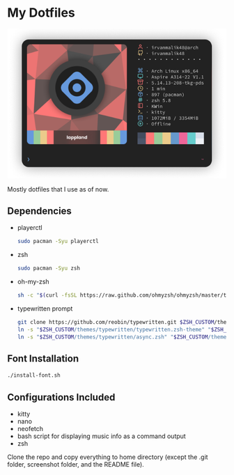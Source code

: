 <p align="center">

# My Dotfiles

![ss](https://github.com/irvanmalik48/Dotfiles/blob/master/screenshot/neofetch.png)

Mostly dotfiles that I use as of now.

</p>

## Dependencies

- playerctl

  ```bash
  sudo pacman -Syu playerctl
  ```

- zsh

  ```bash
  sudo pacman -Syu zsh
  ```

- oh-my-zsh

  ```bash
  sh -c "$(curl -fsSL https://raw.github.com/ohmyzsh/ohmyzsh/master/tools/install.sh)"
  ```

- typewritten prompt

  ```bash
  git clone https://github.com/reobin/typewritten.git $ZSH_CUSTOM/themes/typewritten;
  ln -s "$ZSH_CUSTOM/themes/typewritten/typewritten.zsh-theme" "$ZSH_CUSTOM/themes/typewritten.zsh-theme";
  ln -s "$ZSH_CUSTOM/themes/typewritten/async.zsh" "$ZSH_CUSTOM/themes/async";
  ```

## Font Installation

```bash
./install-font.sh
```

## Configurations Included

- kitty
- nano
- neofetch
- bash script for displaying music info as a command output
- zsh

Clone the repo and copy everything to home directory (except the .git folder, screenshot folder, and the README file).
